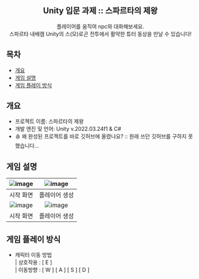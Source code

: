 <div align="center">
<h2>Unity 입문 과제 :: 스파르타의 제왕</h2>
플레이어를 움직여 npc와 대화해보세요. <br> 스파르타 내배캠 Unity의 스(모)로곤 전투에서 활약한 튜터 동상을 만날 수 있습니다!
</div>

## 목차
  - [개요](#개요) 
  - [게임 설명](#게임-설명)
  - [게임 플레이 방식](#게임-플레이-방식)  

## 개요
- 프로젝트 이름: 스파르타의 제왕
- 개발 엔진 및 언어: Unity v.2022.03.24f1 & C#
- 🩸 왜 완성된 프로젝트를 바로 깃허브에 올렸나요? :: 원래 쓰던 깃허브를 구하지 못했습니다...

## 게임 설명
|![image](https://github.com/rlarhdal/LordOfSparta/assets/93560053/62c81130-e585-404d-8db4-697edd7bbabe)|![image](https://github.com/rlarhdal/LordOfSparta/assets/93560053/e649b761-be31-4130-842b-70efd848e5eb)|
|:---:|:---:|
|시작 화면|플레이어 생성|
|![image](https://github.com/rlarhdal/LordOfSparta/assets/93560053/3258ce7e-cc45-4977-9897-f712ce6b869d)|![image](https://github.com/rlarhdal/LordOfSparta/assets/93560053/50469eaf-8b80-4100-ad84-f6b14d97843c)|
|시작 화면|플레이어 생성|



## 게임 플레이 방식
- 캐릭터 이동 방법  
| 상호작용 : [ E ]  
| 이동방향 : [ W ] [ A ] [ S ] [ D ]  

